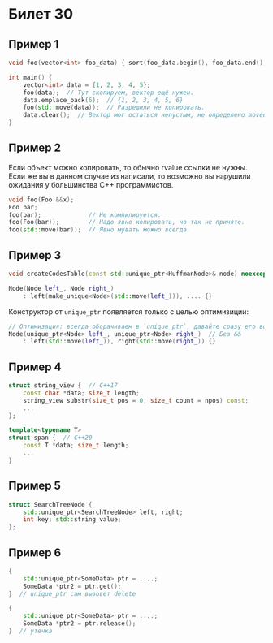 # Билет 30

## Пример 1
```cpp
void foo(vector<int> foo_data) { sort(foo_data.begin(), foo_data.end(); .. };

int main() {
    vector<int> data = {1, 2, 3, 4, 5};
    foo(data);  // Тут скопируем, вектор ещё нужен.
    data.emplace_back(6);  // {1, 2, 3, 4, 5, 6}
    foo(std::move(data));  // Разрешили не копировать.
    data.clear();  // Вектор мог остаться непустым, не определено moved-from.
}
```

## Пример 2
Если объект можно копировать, то обычно rvalue ссылки не нужны. Если же вы в данном случае из написали, то возможно вы нарушили ожидания у большинства C++ программистов.
```cpp
void foo(Foo &&x);
Foo bar;
foo(bar);             // Не компилируется.
foo(Foo(bar));        // Надо явно копировать, но так не принято.
foo(std::move(bar));  // Явно мувать можно всегда.
```

## Пример 3

```cpp
void createCodesTable(const std::unique_ptr<HuffmanNode>& node) noexcept ;
```
```cpp
Node(Node left_, Node right_)
    : left(make_unique<Node>(std::move(left_))), .... {}
```
Конструктор от `unique_ptr` появляется только с целью оптимизиции:
```cpp
// Оптимизация: всегда оборачиваем в `unique_ptr`, давайте сразу его возьмём.
Node(unique_ptr<Node> left_, unique_ptr<Node> right_)  // Без &&
    : left(std::move(left_)), right(std::move(right_)) {}
```

## Пример 4
```cpp
struct string_view {  // C++17
    const char *data; size_t length;
    string_view substr(size_t pos = 0, size_t count = npos) const;
    ...
};
```

```cpp
template<typename T>
struct span {  // C++20
    const T *data; size_t length; 
    ...
}
```

## Пример 5
```cpp
struct SearchTreeNode {
    std::unique_ptr<SearchTreeNode> left, right;
    int key; std::string value;
};
```

## Пример 6
```cpp 
{
    std::unique_ptr<SomeData> ptr = ....;
    SomeData *ptr2 = ptr.get();
}  // unique_ptr сам вызовет delete
```

```cpp
{
    std::unique_ptr<SomeData> ptr = ....;
    SomeData *ptr2 = ptr.release();
}  // утечка
```



